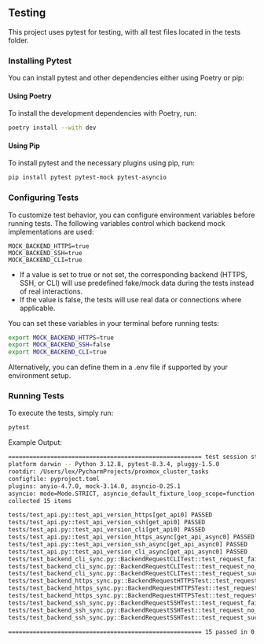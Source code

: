 ## Testing

This project uses pytest for testing, with all test files located in the tests folder.

### Installing Pytest
You can install pytest and other dependencies either using Poetry or pip:

#### Using Poetry
To install the development dependencies with Poetry, run:

```bash 
poetry install --with dev
````
#### Using Pip
To install pytest and the necessary plugins using pip, run:

```bash
pip install pytest pytest-mock pytest-asyncio
````

### Configuring Tests
To customize test behavior, you can configure environment variables before running tests. The following variables control which backend mock implementations are used:

```plain
MOCK_BACKEND_HTTPS=true
MOCK_BACKEND_SSH=true
MOCK_BACKEND_CLI=true
```
- If a value is set to true or not set, the corresponding backend (HTTPS, SSH, or CLI) will use predefined fake/mock data during the tests instead of real interactions.
- If the value is false, the tests will use real data or connections where applicable. 

You can set these variables in your terminal before running tests:
```bash
export MOCK_BACKEND_HTTPS=true
export MOCK_BACKEND_SSH=false
export MOCK_BACKEND_CLI=true
```
Alternatively, you can define them in a .env file if supported by your environment setup.


### Running Tests
To execute the tests, simply run:
```bash
pytest
```
Example Output:
```bash
======================================================= test session starts =======================================================
platform darwin -- Python 3.12.8, pytest-8.3.4, pluggy-1.5.0
rootdir: /Users/lex/PycharmProjects/proxmox_cluster_tasks
configfile: pyproject.toml
plugins: anyio-4.7.0, mock-3.14.0, asyncio-0.25.1
asyncio: mode=Mode.STRICT, asyncio_default_fixture_loop_scope=function
collected 15 items                                                                                                                

tests/test_api.py::test_api_version_https[get_api0] PASSED                                                                  [  6%]
tests/test_api.py::test_api_version_ssh[get_api0] PASSED                                                                    [ 13%]
tests/test_api.py::test_api_version_cli[get_api0] PASSED                                                                    [ 20%]
tests/test_api.py::test_api_version_https_async[get_api_async0] PASSED                                                      [ 26%]
tests/test_api.py::test_api_version_ssh_async[get_api_async0] PASSED                                                        [ 33%]
tests/test_api.py::test_api_version_cli_async[get_api_async0] PASSED                                                        [ 40%]
tests/test_backend_cli_sync.py::BackendRequestCLITest::test_request_failure_backend_sync PASSED                             [ 46%]
tests/test_backend_cli_sync.py::BackendRequestCLITest::test_request_no_command_backend_sync PASSED                          [ 53%]
tests/test_backend_cli_sync.py::BackendRequestCLITest::test_request_success_backend_sync PASSED                             [ 60%]
tests/test_backend_https_sync.py::BackendRequestHTTPSTest::test_request_failure_backend_sync PASSED                         [ 66%]
tests/test_backend_https_sync.py::BackendRequestHTTPSTest::test_request_no_command_backend_sync PASSED                      [ 73%]
tests/test_backend_https_sync.py::BackendRequestHTTPSTest::test_request_success_backend_sync PASSED                         [ 80%]
tests/test_backend_ssh_sync.py::BackendRequestSSHTest::test_request_failure_backend_sync PASSED                             [ 86%]
tests/test_backend_ssh_sync.py::BackendRequestSSHTest::test_request_no_command_backend_sync PASSED                          [ 93%]
tests/test_backend_ssh_sync.py::BackendRequestSSHTest::test_request_success_backend_sync PASSED                             [100%]

======================================================= 15 passed in 0.25s ========================================================
```
